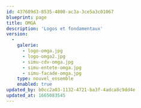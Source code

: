 ```yaml
---
id: 437609d3-8535-4800-ac3a-3ce5a3c01067
blueprint: page
title: OMGA
description: 'Logos et fondamentaux'
version:
  -
    galerie:
      - logo-omga.jpg
      - logo-omga2.jpg
      - simu-cdv-omga.jpg
      - simu-entete-omga.jpg
      - simu-facade-omga.jpg
    type: nouvel_ensemble
    enabled: true
updated_by: b0cc2a03-1132-4721-ba3f-4adca8c9dd4e
updated_at: 1665083545
---
```

